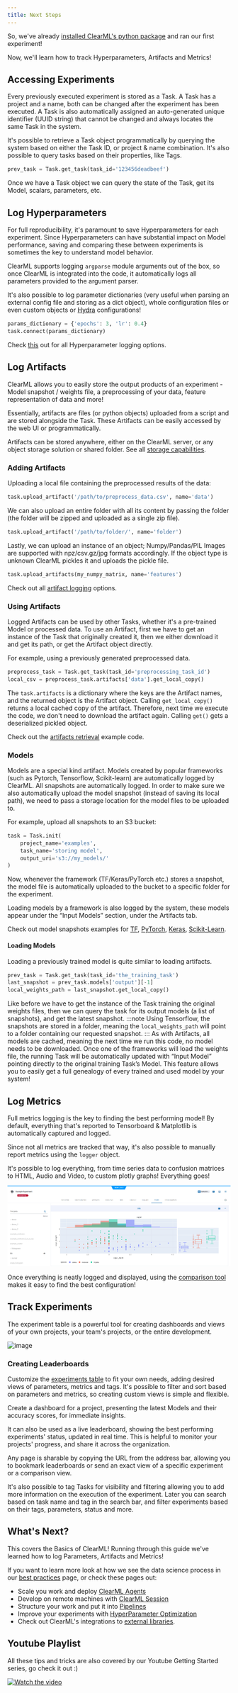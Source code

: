 ```yaml
---
title: Next Steps
---
```


So, we've already [installed ClearML's python package](ds_first_steps.md) and ran our first experiment!

Now, we'll learn how to track Hyperparameters, Artifacts and Metrics!

## Accessing Experiments

Every previously executed experiment is stored as a Task.
A Task has a project and a name, both can be changed after the experiment has been executed.
A Task is also automatically assigned an auto-generated unique identifier (UUID string) that cannot be changed and always locates the same Task in the system.

It's possible to retrieve a Task object programmatically by querying the system based on either the Task ID,
or project & name combination. It's also possible to query tasks based on their properties, like Tags.

```python
prev_task = Task.get_task(task_id='123456deadbeef')
```

Once we have a Task object we can query the state of the Task, get its Model, scalars, parameters, etc.

## Log Hyperparameters

For full reproducibility, it's paramount to save Hyperparameters for each experiment. Since Hyperparameters can have substantial impact
on Model performance, saving and comparing these between experiments is sometimes the key to understand model behavior.

ClearML supports logging `argparse` module arguments out of the box, so once ClearML is integrated into the code, it automatically logs all parameters provided to the argument parser.

It's also possible to log parameter dictionaries (very useful when parsing an external config file and storing as a dict object),
whole configuration files or even custom objects or [Hydra](https://hydra.cc/docs/intro/) configurations!

```python
params_dictionary = {'epochs': 3, 'lr': 0.4}
task.connect(params_dictionary)
```

Check [this](../../fundamentals/hyperparameters.md) out for all Hyperparameter logging options.

## Log Artifacts

ClearML allows you to easily store the output products of an experiment -  Model snapshot / weights file, a preprocessing of your data, feature representation of data and more!

Essentially, artifacts are files (or python objects) uploaded from a script and are stored alongside the Task.
These Artifacts can be easily accessed by the web UI or programmatically.

Artifacts can be stored anywhere, either on the ClearML server, or any object storage solution or shared folder.
See all [storage capabilities](../../integrations/storage.md).


### Adding Artifacts

Uploading a local file containing the preprocessed results of the data:
```python
task.upload_artifact('/path/to/preprocess_data.csv', name='data')
```

We can also upload an entire folder with all its content by passing the folder (the folder will be zipped and uploaded as a single zip file).
```python
task.upload_artifact('/path/to/folder/', name='folder')
```

Lastly, we can upload an instance of an object; Numpy/Pandas/PIL Images are supported with npz/csv.gz/jpg formats accordingly.
If the object type is unknown ClearML pickles it and uploads the pickle file.

```python
task.upload_artifacts(my_numpy_matrix, name='features')
```

Check out all [artifact logging](../../fundamentals/artifacts.md) options.

### Using Artifacts

Logged Artifacts can be used by other Tasks, whether it's a pre-trained Model or processed data.
To use an Artifact, first we have to get an instance of the Task that originally created it,
then we either download it and get its path, or get the Artifact object directly.

For example, using a previously generated preprocessed data.

```python
preprocess_task = Task.get_task(task_id='preprocessing_task_id')
local_csv = preprocess_task.artifacts['data'].get_local_copy()
```

The `task.artifacts` is a dictionary where the keys are the Artifact names, and the returned object is the Artifact object.
Calling `get_local_copy()` returns a local cached copy of the artifact. Therefore, next time we execute the code, we don't
need to download the artifact again.
Calling `get()` gets a deserialized pickled object.

Check out the [artifacts retrieval](https://github.com/allegroai/clearml/blob/master/examples/reporting/artifacts_retrieval.py) example code.

### Models

Models are a special kind artifact.
Models created by popular frameworks (such as Pytorch, Tensorflow, Scikit-learn) are automatically logged by ClearML.
All snapshots are automatically logged. In order to make sure we also automatically upload the model snapshot (instead of saving its local path),
we need to pass a storage location for the model files to be uploaded to.

For example, upload all snapshots to an S3 bucket:
```python
task = Task.init(
    project_name='examples',
    task_name='storing model',
    output_uri='s3://my_models/'
)
```

Now, whenever the framework (TF/Keras/PyTorch etc.) stores a snapshot, the model file is automatically uploaded to the bucket to a specific folder for the experiment.

Loading models by a framework is also logged by the system, these models appear under the “Input Models” section, under the Artifacts tab.

Check out model snapshots examples for [TF](https://github.com/allegroai/clearml/blob/master/examples/frameworks/tensorflow/tensorflow_mnist.py),
[PyTorch](https://github.com/allegroai/clearml/blob/master/examples/frameworks/pytorch/pytorch_mnist.py),
[Keras](https://github.com/allegroai/clearml/blob/master/examples/frameworks/keras/keras_tensorboard.py),
[Scikit-Learn](https://github.com/allegroai/clearml/blob/master/examples/frameworks/scikit-learn/sklearn_joblib_example.py).

#### Loading Models
Loading a previously trained model is quite similar to loading artifacts.

```python
prev_task = Task.get_task(task_id='the_training_task')
last_snapshot = prev_task.models['output'][-1]
local_weights_path = last_snapshot.get_local_copy()
```

Like before we have to get the instance of the Task training the original weights files, then we can query the task for its output models (a list of snapshots), and get the latest snapshot.
:::note
Using Tensorflow, the snapshots are stored in a folder, meaning the `local_weights_path` will point to a folder containing our requested snapshot.
:::
As with Artifacts, all models are cached, meaning the next time we run this code, no model needs to be downloaded.
Once one of the frameworks will load the weights file, the running Task will be automatically updated with “Input Model” pointing directly to the original training Task’s Model.
This feature allows you to easily get a full genealogy of every trained and used model by your system!

## Log Metrics

Full metrics logging is the key to finding the best performing model!
By default, everything that's reported to Tensorboard & Matplotlib is automatically captured and logged.

Since not all metrics are tracked that way, it's also possible to manually report metrics using the `logger` object.

It's possible to log everything, from time series data to confusion matrices to HTML, Audio and Video, to custom plotly graphs! Everything goes!

![image](../../img/report_plotly.png)

Once everything is neatly logged and displayed, using the [comparison tool](../../webapp/webapp_exp_comparing.md) makes it easy to find the best configuration!


## Track Experiments

The experiment table is a powerful tool for creating dashboards and views of your own projects, your team's projects, or the entire development.

![image](../../img/webapp_exp_table_01.png)


### Creating Leaderboards
Customize the [experiments table](../../webapp/webapp_exp_table.md) to fit your own needs, adding desired views of parameters, metrics and tags.
It's possible to  filter and sort based on parameters and metrics, so creating custom views is simple and flexible.

Create a dashboard for a project, presenting the latest Models and their accuracy scores, for immediate insights.

It can also be used as a live leaderboard, showing the best performing experiments' status, updated in real time.
This is helpful to monitor your projects' progress, and share it across the organization.

Any page is sharable by copying the URL from the address bar, allowing you to bookmark leaderboards or send an exact view of a specific experiment or a comparison view.

It's also possible to tag Tasks for visibility and filtering allowing you to add more information on the execution of the experiment.
Later you can search based on task name and tag in the search bar, and filter experiments based on their tags, parameters, status and more.

## What's Next?

This covers the Basics of ClearML! Running through this guide we've learned how to log Parameters, Artifacts and Metrics!

If you want to learn more look at how we see the data science process in our [best practices](best_practices.md) page,
or check these pages out:

- Scale you work and deploy [ClearML Agents](../../clearml_agent.md)
- Develop on remote machines with [ClearML Session](../../apps/clearml_session.md)
- Structure your work and put it into [Pipelines](../../fundamentals/pipelines.md)
- Improve your experiments with [HyperParameter Optimization](../../fundamentals/hpo.md)
- Check out ClearML's integrations to [external libraries](../../integrations/libraries.md).

## Youtube Playlist

All these tips and tricks are also covered by our Youtube Getting Started series, go check it out :)

[![Watch the video](https://img.youtube.com/vi/kyOfwVg05EM/hqdefault.jpg)](https://www.youtube.com/watch?v=kyOfwVg05EM&list=PLMdIlCuMqSTnoC45ME5_JnsJX0zWqDdlO&index=3)